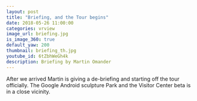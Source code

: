 ```yaml
---
layout: post
title: "Briefing, and the Tour begins"
date: 2018-05-26 11:00:00
categories: vrview
image_url: briefing.jpg
is_image_360: true
default_yaw: 200
thumbnail: briefing_th.jpg
youtube_id: 6tZbhWeGh4k
description: Briefing by Martin Omander
---
```

After we arrived Martin is giving a de-briefing and starting off the tour officially. The Google Android sculpture Park and the Visitor Center beta is in a close vicinity.